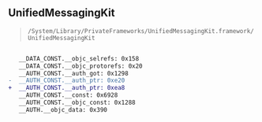 ## UnifiedMessagingKit

> `/System/Library/PrivateFrameworks/UnifiedMessagingKit.framework/UnifiedMessagingKit`

```diff

   __DATA_CONST.__objc_selrefs: 0x158
   __DATA_CONST.__objc_protorefs: 0x20
   __AUTH_CONST.__auth_got: 0x1298
-  __AUTH_CONST.__auth_ptr: 0xe20
+  __AUTH_CONST.__auth_ptr: 0xea8
   __AUTH_CONST.__const: 0x6928
   __AUTH_CONST.__objc_const: 0x1288
   __AUTH.__objc_data: 0x390

```
